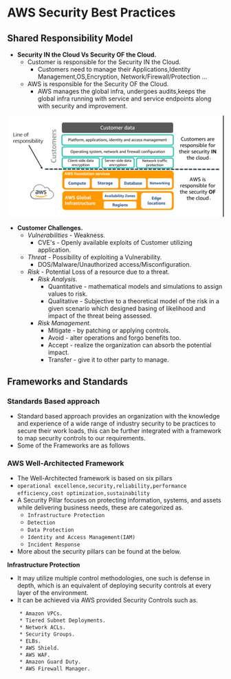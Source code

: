 
# AWS Security Best Practices

## Shared Responsibility Model

* **Security IN the Cloud Vs Security OF the Cloud.**
	* Customer is responsible for the Security IN the Cloud.
		* Customers need to manage their Applications,Identity Management,OS,Encryption, Network/Firewall/Protection ...
	* AWS is responsible for the Security OF the Cloud.
		* AWS manages the global infra, undergoes audits,keeps the global infra running with service and service endpoints along with security and improvement.


![Shared-Responsibility-Model](./images/shared-responsibility-model.png)

* **Customer Challenges.**
	* *Vulnerabilities* - Weakness.
		* CVE's - Openly available exploits of Customer utilizing application.
	* *Threat* - Possibility of exploiting a Vulnerability.
		* DOS/Malware/Unauthorized access/Misconfiguration.
	* *Risk* - Potential Loss of a resource due to a threat.
		* *Risk Analysis*.
			* Quantitative - mathematical models and simulations to assign values to risk.
			* Qualitative - Subjective to a theoretical model of the risk in a given scenario which designed basing of likelihood and impact of the threat being assessed.
		* *Risk Management*.
			* Mitigate - by patching or applying controls.
			* Avoid - alter operations and forgo benefits too.
			* Accept - realize the organization can absorb the potential impact.
			* Transfer - give it to other party to manage.

## Frameworks and Standards

### Standards Based approach

* Standard based approach provides an organization with the knowledge and experience of a wide range of industry security to be practices to secure their work loads, this can be further integrated with a framework to map security controls to our requirements.
* Some of the Frameworks are as follows

### AWS Well-Architected Framework

* The Well-Architected framework is based on six pillars
* `operational excellence,security,reliability,performance efficiency,cost optimization,sustainability`
* A Security Pillar focuses on protecting information, systems, and assets while delivering business needs, these are categorized as.
	* `Infrastructure Protection`
	* `Detection`
	* `Data Protection`
	* `Identity and Access Management(IAM)`
	* `Incident Response`
* More about the security pillars can be found at the below.

**Infrastructure Protection**

* It may utilize multiple control methodologies, one such is defense in depth, which is an equivalent of deploying security controls at every layer of the environment.
* It can be achieved via AWS provided Security Controls such as.

```text
	* Amazon VPCs.
	* Tiered Subnet Deployments.
	* Network ACLs.
	* Security Groups.
	* ELBs.
	* AWS Shield.
	* AWS WAF.
	* Amazon Guard Duty.
	* AWS Firewall Manager.
```

